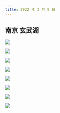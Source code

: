 ```yaml
---
title: 2022 年 2 月 9 日
---
```


## 南京 玄武湖

![](http://r.photo.store.qq.com/psc?/V12to3FW3aSvFz/TmEUgtj9EK6.7V8ajmQrEERrG1ej9l8uitCOQryhB2j.PXnfLLWTrdfXsaBI2aLHxH*zArt2Izy3uNrVDtaqvbSsZjyN9KXiHTEn9jldZyo!/r)

![](http://r.photo.store.qq.com/psc?/V12to3FW3aSvFz/TmEUgtj9EK6.7V8ajmQrEI2PL9fZtDYhRPdGXRBXp8TVYIaBqoTGx8.G2.uHkjgCabP3Hhv7ZgMZGVIhymYOpmT6ScBO565PFGRN1BGFwUI!/r)

![](http://r.photo.store.qq.com/psc?/V12to3FW3aSvFz/TmEUgtj9EK6.7V8ajmQrEJVqmSngXdMnrh97rVk*1md1PTUPuMED7hBoWQG3guvtAaPBi3Ot9xRkj6uZ7LDfZd4DkRhsnV1HyUJtB6*8wmc!/r)

![](http://r.photo.store.qq.com/psc?/V12to3FW3aSvFz/TmEUgtj9EK6.7V8ajmQrENwM7vHZECm1LxPtO9iwK4GJsrZIKaa4lwRXq1D3RT3cZDhEoYop5Spp7M6jwjwOT8qavmYoAhAt5xasu72Kp8M!/r)

![](http://r.photo.store.qq.com/psc?/V12to3FW3aSvFz/TmEUgtj9EK6.7V8ajmQrEL*7yKnd5KohpHDY2TL4*5FvxPjZgQ.UpsFk8LTQEXb3dl6pVXrUxHosZfSwmPUUZtbccqkqJoAqrjZGcjHSLAA!/r)

![](http://r.photo.store.qq.com/psc?/V12to3FW3aSvFz/TmEUgtj9EK6.7V8ajmQrELcnyifC.vuKJmRYbXc.ImJuKWFvGpMg8c*j9gmAnoou5EB8gVbDEeEApsaB4nPPvg4aZ5PpY9KR9g5l.vrEyVE!/r)

![](http://r.photo.store.qq.com/psc?/V12to3FW3aSvFz/TmEUgtj9EK6.7V8ajmQrEL5A9oePvZNMy1kIMkl7HlJYj8ijebiWp1JIVcv9smRkaKVU8Clj1K5IWU4gomcHxeGim1cw8O7VJmmeAN4B8JU!/r)

![](http://r.photo.store.qq.com/psc?/V12to3FW3aSvFz/TmEUgtj9EK6.7V8ajmQrEOKO5lvTI8D8H2kB1ZooQRpsyOUHYh6YxcwALWDfdAhtM0IE1L6g.IjzRZm2SCL9l8ylijCDn4ozw9KuwJ5vvbw!/r)
